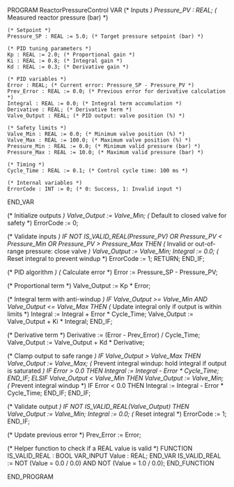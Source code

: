 PROGRAM ReactorPressureControl
VAR
    (* Inputs *)
    Pressure_PV : REAL; (* Measured reactor pressure (bar) *)
    
    (* Setpoint *)
    Pressure_SP : REAL := 5.0; (* Target pressure setpoint (bar) *)
    
    (* PID tuning parameters *)
    Kp : REAL := 2.0; (* Proportional gain *)
    Ki : REAL := 0.8; (* Integral gain *)
    Kd : REAL := 0.3; (* Derivative gain *)
    
    (* PID variables *)
    Error : REAL; (* Current error: Pressure_SP - Pressure_PV *)
    Prev_Error : REAL := 0.0; (* Previous error for derivative calculation *)
    Integral : REAL := 0.0; (* Integral term accumulation *)
    Derivative : REAL; (* Derivative term *)
    Valve_Output : REAL; (* PID output: valve position (%) *)
    
    (* Safety limits *)
    Valve_Min : REAL := 0.0; (* Minimum valve position (%) *)
    Valve_Max : REAL := 100.0; (* Maximum valve position (%) *)
    Pressure_Min : REAL := 0.0; (* Minimum valid pressure (bar) *)
    Pressure_Max : REAL := 10.0; (* Maximum valid pressure (bar) *)
    
    (* Timing *)
    Cycle_Time : REAL := 0.1; (* Control cycle time: 100 ms *)
    
    (* Internal variables *)
    ErrorCode : INT := 0; (* 0: Success, 1: Invalid input *)
END_VAR

(* Initialize outputs *)
Valve_Output := Valve_Min; (* Default to closed valve for safety *)
ErrorCode := 0;

(* Validate inputs *)
IF NOT IS_VALID_REAL(Pressure_PV) OR 
   Pressure_PV < Pressure_Min OR Pressure_PV > Pressure_Max THEN
    (* Invalid or out-of-range pressure: close valve *)
    Valve_Output := Valve_Min;
    Integral := 0.0; (* Reset integral to prevent windup *)
    ErrorCode := 1;
    RETURN;
END_IF;

(* PID algorithm *)
(* Calculate error *)
Error := Pressure_SP - Pressure_PV;

(* Proportional term *)
Valve_Output := Kp * Error;

(* Integral term with anti-windup *)
IF Valve_Output >= Valve_Min AND Valve_Output <= Valve_Max THEN
    (* Update integral only if output is within limits *)
    Integral := Integral + Error * Cycle_Time;
    Valve_Output := Valve_Output + Ki * Integral;
END_IF;

(* Derivative term *)
Derivative := (Error - Prev_Error) / Cycle_Time;
Valve_Output := Valve_Output + Kd * Derivative;

(* Clamp output to safe range *)
IF Valve_Output > Valve_Max THEN
    Valve_Output := Valve_Max;
    (* Prevent integral windup: hold integral if output is saturated *)
    IF Error > 0.0 THEN
        Integral := Integral - Error * Cycle_Time;
    END_IF;
ELSIF Valve_Output < Valve_Min THEN
    Valve_Output := Valve_Min;
    (* Prevent integral windup *)
    IF Error < 0.0 THEN
        Integral := Integral - Error * Cycle_Time;
    END_IF;
END_IF;

(* Validate output *)
IF NOT IS_VALID_REAL(Valve_Output) THEN
    Valve_Output := Valve_Min;
    Integral := 0.0; (* Reset integral *)
    ErrorCode := 1;
END_IF;

(* Update previous error *)
Prev_Error := Error;

(* Helper function to check if a REAL value is valid *)
FUNCTION IS_VALID_REAL : BOOL
VAR_INPUT
    Value : REAL;
END_VAR
IS_VALID_REAL := NOT (Value = 0.0 / 0.0) AND NOT (Value = 1.0 / 0.0);
END_FUNCTION

END_PROGRAM
